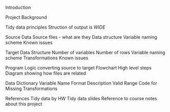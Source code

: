 Introduction

Project Background

Tidy data principles
  Struction of output is *WIDE*

Source Data
  Source files - what are they 
  Data structure
  Variable naming scheme
  Known issues

Target Data
  Structure
  Number of variables
  Number of rows
  Variable naming scheme
  Transformations
  Known issues   

Program Logic converting source to target
  Flowchart
  High level steps
  Diagram showing how files are related
  
Data Dictionary
  Variable Name
  Format
  Description
  Valid Range
  Code for Missing
  Transformations

References
  Tidy data by HW
  Tidy data slides
  Reference to course notes about this project
  
  
